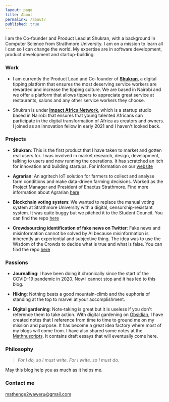 ```yaml
---
layout: page
title: About
permalink: /about/
published: true
---
```


I am the Co-founder and Product Lead at Shukran, with a background in Computer Science from Strathmore University. I am on a mission to learn all I can so I can change the world. My expertise are in software development, product development and startup-building.

### Work

* I am currently the Product Lead and Co-founder of [**Shukran**](https://shukran.co), a digital tipping platform that ensures the most deserving service workers are rewarded and increase the tipping culture. We are based in Nairobi and we offer a platform that allows tippers to appreciate great service at restaurants, salons and any other service workers they choose.

* Shukran is under [**Impact Africa Network**](https://impactafrica.network), which is a startup studio based in Nairobi that ensures that young talented Africans can participate in the digital transformation of Africa as creators and owners. I joined as an innovation fellow in early 2021 and I haven't looked back.


### Projects

* **Shukran**: This is the first product that I have taken to market and gotten real users for. I was involved in market research, design, development, talking to users and now running the operations. It has scratched an itch for innovation and building startups. For information on our [website](https://shukran.co/)

* **Agrarian**: An agritech IoT solution for farmers to collect and analyse farm conditions and make data-driven farming decisions. Worked as the Project Manager and President of Enactus Strathmore. Find more information about Agrarian [here](https://strathmore.edu/news/enactus-strathmore-to-represent-kenya-in-the-enactus-global-competition-set-for-september/)

* **Blockchain voting system**: We wanted to replace the manual voting system at Strathmore University with a digital, censorship-resistant system. It was quite buggy but we pitched it to the Student Council. You can find the repo [here](https://github.com/M-Waweru/truffledapping)

* **Crowdsourcing identification of fake news on Twitter**: Fake news and misinformation cannot be solved by AI because misinformation is inherently an experiential and subjective thing. The idea was to use the Wisdom of the Crowds to decide what is true and what is false. You can find the repo [here](https://github.com/M-Waweru/Crowdsourcing-Ranking-of-Tweets)


### Passions

* **Journalling**: I have been doing it chronically since the start of the COVID-19 pandemic in 2020. Now I cannot stop and it has led to this blog.

* **Hiking**: Nothing beats a good mountain-climb and the euphoria of standing at the top to marvel at your accomplishment.

* **Digital gardening**: Note-taking is great but it is useless if you don't reference them to take action. With digital gardening on [Obsidian](https://obsidian.md/), I have created notes that I reference from time to time to ground me on my mission and purpose. It has become a great idea factory where most of my blogs will come from. I have also shared some notes at the [Mathnuscripts](https://mathnuscripts.markbase.xyz/Home). It contains draft essays that will eventually come here.


### Philosophy

> _For I do, so I must write. For I write, so I must do._

May this blog help you as much as it helps me.

### Contact me

[mathenge2waweru@gmail.com](mailto:mathenge2waweru@gmail.com)

